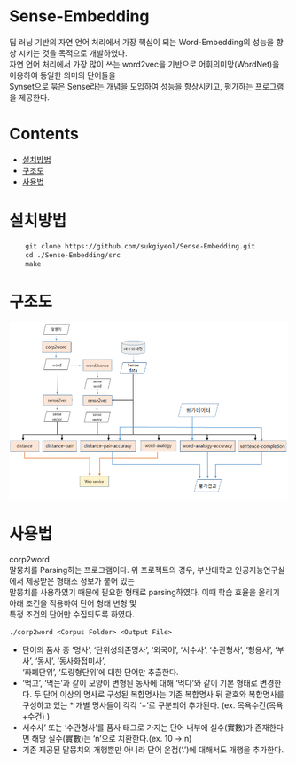 Sense-Embedding
=====

딥 러닝 기반의 자연 언어 처리에서 가장 핵심이 되는 Word-Embedding의 성능을 향상 시키는 것을 목적으로 개발하였다.<br> 
자연 언어 처리에서 가장 많이 쓰는 word2vec을 기반으로 어휘의미망(WordNet)을 이용하여 동일한 의미의 단어들을 <br>
Synset으로 묶은 Sense라는 개념을 도입하여 성능을 향상시키고, 평가하는 프로그램을 제공한다.

Contents
========
* [설치방법](#설치방법)
* [구조도](#구조도)
* [사용법](#사용법)

설치방법 
============
		git clone https://github.com/sukgiyeol/Sense-Embedding.git
		cd ./Sense-Embedding/src		
		make

구조도
=====
![구조도](./img/structure.png)

사용법
=====
corp2word<br>
말뭉치를 Parsing하는 프로그램이다. 위 프로젝트의 경우, 부산대학교 인공지능연구실에서 제공받은 형태소 정보가 붙어 있는<br>
말뭉치를 사용하였기 때문에 필요한 형태로 parsing하였다. 이때 학습 효율을 올리기 아래 조건을 적용하여 단어 형태 변형 및 <br>
특정 조건의 단어만 수집되도록 하였다. 
	
	./corp2word <Corpus Folder> <Output File>
	
* 단어의 품사 중 ‘명사’, ‘단위성의존명사’, ‘외국어’, ‘서수사’, ‘수관형사’, ‘형용사’, ‘부사’, ‘동사’, ‘동사화접미사’, <br>
  ‘화폐단위’, ‘도량형단위’에 대한 단어만 추출한다.
* ‘먹고’, ‘먹는’과 같이 모양이 변형된 동사에 대해 ‘먹다’와 같이 기본 형태로 변경한다.
두 단어 이상의 명사로 구성된 복합명사는 기존 복합명사 뒤 괄호와 복합명사를 구성하고 있는 * 개별 명사들이 각각 ‘+’로 구분되어 추가된다. (ex. 목욕수건(목욕+수건) )
* 서수사’ 또는 ‘수관형사’를 품사 태그로 가지는 단어 내부에 실수(實數)가 존재한다면 해당 실수(實數)는 ‘n’으로 치환한다.(ex. 10 -> n) 
* 기존 제공된 말뭉치의 개행뿐만 아니라 단어 온점(‘.’)에 대해서도 개행을 추가한다.
